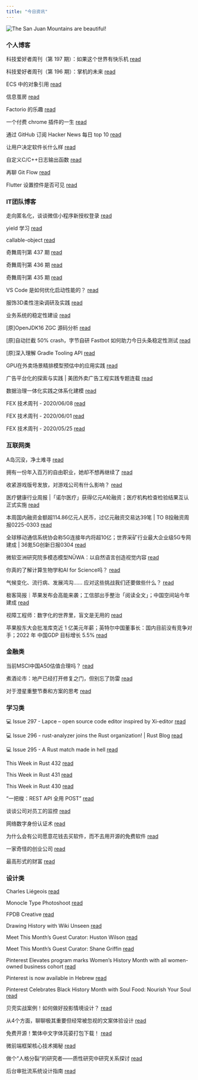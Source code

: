 ```yaml
---
title: "今日资讯"
---
```


![The San Juan Mountains are beautiful!](https://cn.bing.com/th?id=OHR.GreatCormorants_EN-US6757700805_UHD.jpg "San Juan Mountains")

### 个人博客

   科技爱好者周刊（第 197 期）：如果这个世界有快乐机 [read](http://www.ruanyifeng.com/blog/2022/03/weekly-issue-197.html)

   科技爱好者周刊（第 196 期）：掌机的未来 [read](http://www.ruanyifeng.com/blog/2022/02/weekly-issue-196.html)

   ECS 中的对象引用 [read](https://blog.codingnow.com/2022/02/ecs_entity_reference.html)

   信息茧房 [read](https://blog.codingnow.com/2022/02/information_cocoons.html)

   Factorio 的乐趣 [read](https://blog.codingnow.com/2022/02/factorio.html)

   一个付费 chrome 插件的一生 [read](https://blog.t9t.io/star-history-2021-01-21/)

   通过 GitHub 订阅 Hacker News 每日 top 10 [read](https://blog.t9t.io/headllines-2020-09-03/)

   让用户决定软件长什么样 [read](https://blog.t9t.io/let-user-design-2020-06-18/)

   自定义C/C++日志输出函数 [read](https://www.kymjs.com/code/2020/08/07/01)

   再聊 Git Flow [read](https://www.kymjs.com/manager/2020/05/29/01)

   Flutter 设置控件是否可见 [read](https://www.kymjs.com/note/2020/03/19/01)

### IT团队博客

   走向匿名化，谈谈微信小程序新授权登录 [read](http://www.alloyteam.com/2021/04/15431/)

   yield 学习 [read](http://www.alloyteam.com/2021/03/15427/)

   callable-object [read](http://www.alloyteam.com/2021/03/callable-object/)

   奇舞周刊第 437 期 [read](https://weekly.75.team/issue437.html)

   奇舞周刊第 436 期 [read](https://weekly.75.team/issue436.html)

   奇舞周刊第 435 期 [read](https://weekly.75.team/issue435.html)

   VS Code 是如何优化启动性能的？ [read](https://fed.taobao.org/blog/taofed/do71ct/wpsf10)

   服饰3D柔性渲染调研及实践 [read](https://fed.taobao.org/blog/taofed/do71ct/fufsgh)

   业务系统的稳定性建设 [read](https://fed.taobao.org/blog/taofed/do71ct/fc3cy0)

   \[原\]OpenJDK16 ZGC 源码分析 [read](https://blog.csdn.net/ByteDanceTech/article/details/123196150)

   \[原\]自动拦截 50% crash，字节自研 Fastbot 如何助力今日头条稳定性测试 [read](https://blog.csdn.net/ByteDanceTech/article/details/123102759)

   \[原\]深入理解 Gradle Tooling API [read](https://blog.csdn.net/ByteDanceTech/article/details/123059368)

   GPU在外卖场景精排模型预估中的应用实践 [read](https://tech.meituan.com/2022/03/03/ctr-gpu-inference.html)

   广告平台化的探索与实践 \| 美团外卖广告工程实践专题连载 [read](https://tech.meituan.com/2022/03/03/exploration-and-practice-of-advertising-engine-platforming.html)

   数据治理一体化实践之体系化建模 [read](https://tech.meituan.com/2022/02/24/systematic-modeling-of-data-development-and-governance-integration-practice.html)

   FEX 技术周刊 - 2020/06/08 [read](http://fex.baidu.com/blog/2020/06/fex-weekly-08//)

   FEX 技术周刊 - 2020/06/01 [read](http://fex.baidu.com/blog/2020/06/fex-weekly-01//)

   FEX 技术周刊 - 2020/05/25 [read](http://fex.baidu.com/blog/2020/05/fex-weekly-25//)

### 互联网类

   A岛沉没，净土难寻 [read](http://www.huxiu.com/article/504820.html?f=wangzhan)

   拥有一份年入百万的自由职业，她却不想再继续了 [read](http://www.huxiu.com/article/504812.html?f=wangzhan)

   收紧游戏版号发放，对游戏公司有什么影响？ [read](http://www.huxiu.com/article/504614.html?f=wangzhan)

   医疗健康行业周报 \|「​诺尔医疗」获得亿元A轮融资；医疗机构检查检验结果互认正式实施 [read](https://36kr.com/p/1642835827057545)

   本周国内融资金额超114.86亿元人民币，过亿元融资交易达39笔 \| TO B投融资周报0225-0303 [read](https://36kr.com/p/1640604623594120)

   全球移动通信系统协会称5G连接年内将超10亿；世界采矿行业最大企业级5G专网建成 \| 36氪5G创新日报0304 [read](https://36kr.com/p/1640490593461122)

   微软亚洲研究院多模态模型NÜWA：以自然语言创造视觉内容 [read](https://www.msra.cn/zh-cn/news/features/nuwa)

   你真的了解计算生物学和AI for Science吗？ [read](https://www.msra.cn/zh-cn/news/features/qbitai-ai-for-science)

   气候变化、流行病、发展鸿沟…… 应对这些挑战我们还要做些什么？ [read](https://www.msra.cn/zh-cn/news/features/pursuing-a-resilient-and-sustainable-global-society)

   极客简报｜苹果发布会高能来袭；工信部出手整治「阅读全文」；中国空间站今年建成 [read](http://www.geekpark.net/news/299373)

   视障工程师：数字化的世界里，盲文是无用的 [read](http://www.geekpark.net/news/299199)

   苹果股东大会批准库克近 1 亿美元年薪；英特尔中国董事长：国内目前没有竞争对手；2022 年 中国GDP 目标增长 5.5% [read](http://www.geekpark.net/news/299371)

### 金融类

   当前MSCI中国A50估值合理吗？ [read](http://xueqiu.com/4778574435/213177200)

   煮酒论市：地产已经打开修复之门，但别忘了防雷 [read](http://xueqiu.com/6056806984/213179468)

   对于澄星重整节奏和方案的思考 [read](http://xueqiu.com/3949100611/213150512)

### 学习类

   💻 Issue 297 - Lapce – open source code editor inspired by Xi-editor [read](https://rust.libhunt.com/newsletter/297)

   💻 Issue 296 - rust-analyzer joins the Rust organization! \| Rust Blog [read](https://rust.libhunt.com/newsletter/296)

   💻 Issue 295 - A Rust match made in hell [read](https://rust.libhunt.com/newsletter/295)

   This Week in Rust 432 [read](https://this-week-in-rust.org/blog/2022/03/02/this-week-in-rust-432/)

   This Week in Rust 431 [read](https://this-week-in-rust.org/blog/2022/02/23/this-week-in-rust-431/)

   This Week in Rust 430 [read](https://this-week-in-rust.org/blog/2022/02/16/this-week-in-rust-430/)

   “一把梭：REST API 全用 POST” [read](https://coolshell.cn/articles/22173.html)

   谈谈公司对员工的监控 [read](https://coolshell.cn/articles/22157.html)

   网络数字身份认证术 [read](https://coolshell.cn/articles/21708.html)

   为什么会有公司愿意花钱去买软件，而不去用开源的免费软件 [read](https://wanqu.co/p/7581?s=rss)

   一家奇怪的创业公司 [read](https://wanqu.co/p/7580?s=rss)

   最高形式的财富 [read](https://wanqu.co/p/7579?s=rss)

### 设计类

   Charles Liégeois [read](https://www.behance.net/gallery/137965395/Charles-Ligeois)

   Monocle Type Photoshoot [read](https://www.behance.net/gallery/138393507/Monocle-Type-Photoshoot)

   FPDB Creative [read](https://www.behance.net/gallery/138589047/FPDB-Creative)

   Drawing History with Wiki Unseen [read](https://medium.com/behance-blog/drawing-history-with-wiki-unseen-5b8e35bfd8a3?source=rss-f5272b7f3182------2)

   Meet This Month’s Guest Curator: Huston Wilson [read](https://medium.com/behance-blog/meet-this-months-guest-curator-huston-wilson-313b75929ab3?source=rss-f5272b7f3182------2)

   Meet This Month’s Guest Curator: Shane Griffin [read](https://medium.com/behance-blog/meet-this-months-guest-curator-shane-griffin-a23dc222f07c?source=rss-f5272b7f3182------2)

   Pinterest Elevates program marks Women’s History Month with all women-owned business cohort [read](https://newsroom.pinterest.com/en/post/pinterest-elevates-program-marks-womens-history-month-with-all-women-owned-business-cohort)

   Pinterest is now available in Hebrew [read](https://newsroom.pinterest.com/en/post/pinterest-is-now-available-in-hebrew)

   Pinterest Celebrates Black History Month with Soul Food: Nourish Your Soul [read](https://newsroom.pinterest.com/en/post/pinterest-celebrates-black-history-month-with-soul-food-nourish-your-soul)

   贝壳实战案例！如何做好投影情境设计？ [read](https://www.uisdc.com/scenario-experience-design)

   从4个方面，聊聊极其重要但经常被忽视的文案体验设计 [read](https://www.uisdc.com/copywriting-experience)

   免费开源！繁体中文字体芫荽打包下载！ [read](https://www.uisdc.com/iansui)

   微前端框架核心技术揭秘 [read](https://11.146.83.18/2022/02/22/micro-frontend-framework/)

   做个“人格分裂”的研究者——质性研究中研究关系探讨 [read](https://11.146.83.18/2022/02/16/%e5%81%9a%e4%b8%aa%e4%ba%ba%e6%a0%bc%e5%88%86%e8%a3%82%e7%9a%84%e7%a0%94%e7%a9%b6%e8%80%85-%e8%b4%a8%e6%80%a7%e7%a0%94%e7%a9%b6%e4%b8%ad%e7%a0%94%e7%a9%b6%e5%85%b3/)

   后台审批流系统设计指南 [read](https://11.146.83.18/2022/02/08/%e5%90%8e%e5%8f%b0%e5%ae%a1%e6%89%b9%e6%b5%81%e7%b3%bb%e7%bb%9f%e8%ae%be%e8%ae%a1%e6%8c%87%e5%8d%97/)

